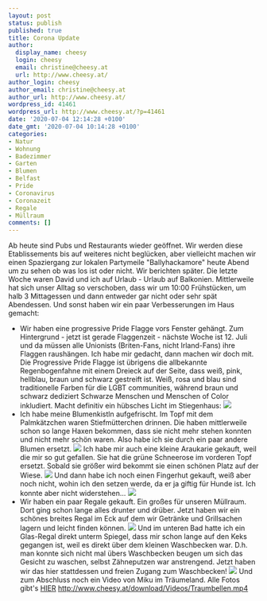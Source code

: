 ```yaml
---
layout: post
status: publish
published: true
title: Corona Update
author:
  display_name: cheesy
  login: cheesy
  email: christine@cheesy.at
  url: http://www.cheesy.at/
author_login: cheesy
author_email: christine@cheesy.at
author_url: http://www.cheesy.at/
wordpress_id: 41461
wordpress_url: http://www.cheesy.at/?p=41461
date: '2020-07-04 12:14:28 +0100'
date_gmt: '2020-07-04 10:14:28 +0100'
categories:
- Natur
- Wohnung
- Badezimmer
- Garten
- Blumen
- Belfast
- Pride
- Coronavirus
- Coronazeit
- Regale
- Müllraum
comments: []
---
```

Ab heute sind Pubs und Restaurants wieder geöffnet. Wir werden diese Etablissements bis auf weiteres nicht beglücken, aber vielleicht machen wir einen Spaziergang zur lokalen Partymeile "Ballyhackamore" heute Abend um zu sehen ob was los ist oder nicht. Wir berichten später.
Die letzte Woche waren David und ich auf Urlaub - Urlaub auf Balkonien. Mittlerweile hat sich unser Alltag so verschoben, dass wir um 10:00 Frühstücken, um halb 3 Mittagessen und dann entweder gar nicht oder sehr spät Abendessen.
Und sonst haben wir ein paar Verbesserungen im Haus gemacht:
- Wir haben eine progressive Pride Flagge vors Fenster gehängt. Zum Hintergrund - jetzt ist gerade Flaggenzeit - nächste Woche ist 12. Juli und da müssen alle Unionists (Briten-Fans, nicht Irland-Fans) ihre Flaggen raushängen. Ich habe mir gedacht, dann machen wir doch mit. Die Progressive Pride Flagge ist übrigens die allbekannte Regenbogenfahne mit einem Dreieck auf der Seite, dass weiß, pink, hellblau, braun und schwarz gestreift ist. Weiß, rosa und blau sind traditionelle Farben für die LGBT communities, während braun und schwarz dediziert Schwarze Menschen und Menschen of Color inkludiert.
Macht definitiv ein hübsches Licht im Stiegenhaus:
![](http://www.cheesy.at/wp-content/uploads/Coronazeit-096.jpg)
- Ich habe meine Blumenkistln aufgefrischt. Im Topf mit dem Palmkätzchen waren Stiefmütterchen drinnen. Die haben mittlerweile schon so lange Haxen bekommen, dass sie nicht mehr stehen konnten und nicht mehr schön waren. Also habe ich sie durch ein paar andere Blumen ersetzt.
![](http://www.cheesy.at/wp-content/uploads/Coronazeit-102.jpg)
Ich habe mir auch eine kleine Araukarie gekauft, weil die mir so gut gefallen. Sie hat die grüne Schneerose im vorderen Topf ersetzt. Sobald sie größer wird bekommt sie einen schönen Platz auf der Wiese.
![](http://www.cheesy.at/wp-content/uploads/Coronazeit-099.jpg)
Und dann habe ich noch einen Fingerhut gekauft, weiß aber noch nicht, wohin ich den setzen werde, da er ja giftig für Hunde ist. Ich konnte aber nicht widerstehen...
![](http://www.cheesy.at/wp-content/uploads/Coronazeit-103.jpg)
- Wir haben ein paar Regale gekauft. Ein großes für unseren Müllraum. Dort ging schon lange alles drunter und drüber. Jetzt haben wir ein schönes breites Regal im Eck auf dem wir Getränke und Grillsachen lagern und leicht finden können.
![](http://www.cheesy.at/wp-content/uploads/Coronazeit-107.jpg)
Und im unteren Bad hatte ich ein Glas-Regal direkt unterm Spiegel, dass mir schon lange auf den Keks gegangen ist, weil es direkt über dem kleinen Waschbecken war. D.h. man konnte sich nicht mal übers Waschbecken beugen um sich das Gesicht zu waschen, selbst Zähneputzen war anstrengend.
Jetzt haben wir das hier stattdessen und freien Zugang zum Waschbecken!
![](http://www.cheesy.at/wp-content/uploads/Coronazeit-108.jpg)
Und zum Abschluss noch ein Video von Miku im Träumeland. Alle Fotos gibt's [HIER](http://www.cheesy.at/fotos/leben-in-belfast/2020-2/covid-19/)
http://www.cheesy.at/download/Videos/Traumbellen.mp4
